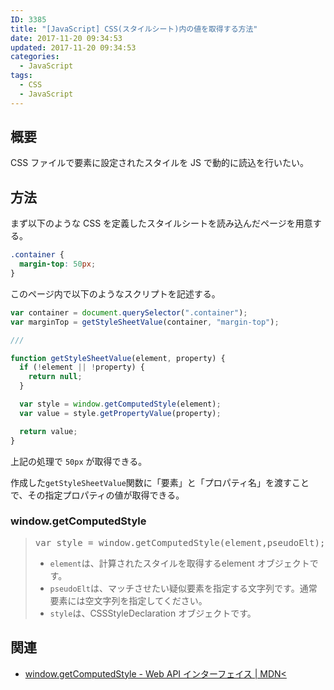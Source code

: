 ```yaml
---
ID: 3385
title: "[JavaScript] CSS(スタイルシート)内の値を取得する方法"
date: 2017-11-20 09:34:53
updated: 2017-11-20 09:34:53
categories:
  - JavaScript
tags:
  - CSS
  - JavaScript
---
```


<!--more-->

## 概要

CSS ファイルで要素に設定されたスタイルを JS で動的に読込を行いたい。

## 方法

まず以下のような CSS を定義したスタイルシートを読み込んだページを用意する。

```css
.container {
  margin-top: 50px;
}
```

このページ内で以下のようなスクリプトを記述する。

```js
var container = document.querySelector(".container");
var marginTop = getStyleSheetValue(container, "margin-top");

///

function getStyleSheetValue(element, property) {
  if (!element || !property) {
    return null;
  }

  var style = window.getComputedStyle(element);
  var value = style.getPropertyValue(property);

  return value;
}
```

上記の処理で `50px` が取得できる。

作成した`getStyleSheetValue`関数に「要素」と「プロパティ名」を渡すことで、その指定プロパティの値が取得できる。

### window.getComputedStyle

<blockquote>
<pre>
var style = window.getComputedStyle(element,pseudoElt);
</pre>
<ul>
 <li><code>element</code>は、計算されたスタイルを取得するelement オブジェクトです。
 <li><code>pseudoElt</code>は、マッチさせたい疑似要素を指定する文字列です。通常要素には空文字列を指定してください。
 <li><code>style</code>は、CSSStyleDeclaration オブジェクトです。
</ul>
</blockquote>

## 関連

- [window.getComputedStyle - Web API インターフェイス | MDN<](https://developer.mozilla.org/ja/docs/Web/API/Window/getComputedStyle)

